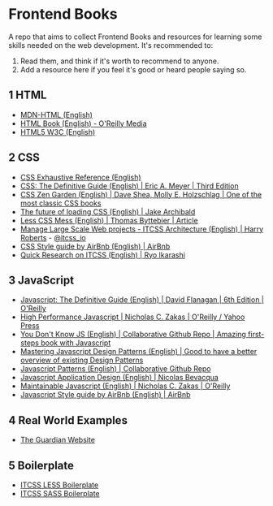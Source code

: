 # Frontend Books

A repo that aims to collect Frontend Books and resources for learning some skills needed on the web development. It's recommended to:


1. Read them, and think if it's worth to recommend to anyone.
2. Add a resource here if you feel it's good or heard people saying so.


## 1 HTML

* [MDN-HTML (English)](https://developer.mozilla.org/en-US/docs/Web/Guide/HTML/HTML5)
* [HTML Book (English) - O'Reilly Media](http://oreillymedia.github.io/HTMLBook/)
* [HTML5 W3C (English)](https://www.w3.org/TR/html5/)


## 2 CSS

* [CSS Exhaustive Reference (English)](https://developer.mozilla.org/en-US/docs/Web/CSS/Reference)
* [CSS: The Definitive Guide (English) | Eric A. Meyer | Third Edition](http://meyerweb.com/eric/books/css-tdg/)
* [CSS Zen Garden (English) | Dave Shea, Molly E. Holzschlag | One of the most classic CSS books](https://www.amazon.com/Zen-CSS-Design-Visual-Enlightenment/dp/0321303474?ie=UTF8&redirect=true&tag=mezzoblue-20)
* [The future of loading CSS (English) | Jake Archibald](https://jakearchibald.com/2016/link-in-body/)
* [Less CSS Mess (English) | Thomas Byttebier | Article](http://thomasbyttebier.be/blog/less-css-mess)
* [Manage Large Scale Web projects - ITCSS Architecture (English) | Harry Roberts](http://www.creativebloq.com/web-design/manage-large-scale-web-projects-new-css-architecture-itcss-41514731) - [@itcss_io](https://twitter.com/itcss_io)
* [CSS Style guide by AirBnb (English) | AirBnb](https://github.com/airbnb/css)
* [Quick Research on ITCSS (English) | Ryo Ikarashi](https://github.com/RyoIkarashi/ITCSS)


## 3 JavaScript

* [Javascript: The Definitive Guide (English) | David Flanagan | 6th Edition | O'Reilly](http://shop.oreilly.com/product/9780596805531.do)
* [High Performance Javascript | Nicholas C. Zakas |  O'Reilly / Yahoo Press](http://shop.oreilly.com/product/9780596802806.do)
* [You Don't Know JS (English) | Collaborative Github Repo | Amazing first-steps book with Javascript](https://github.com/getify/You-Dont-Know-JS/)
* [Mastering Javascript Design Patterns (English) | Good to have a better overview of existing Design Patterns](https://www.amazon.com/Mastering-JavaScript-Design-Patterns-Simon/dp/1783987987)
* [Javascript Patterns (English) | Collaborative Github Repo](https://github.com/shichuan/javascript-patterns)
* [Javascript Application Design (English) | Nicolas Bevacqua](https://www.manning.com/books/javascript-application-design)
* [Maintainable Javascript (English) | Nicholas C. Zakas | O'Reilly](http://shop.oreilly.com/product/0636920025245.do)
* [Javascript Style guide by AirBnb (English) | AirBnb](https://github.com/airbnb/javascript)


## 4 Real World Examples

* [The Guardian Website](https://github.com/guardian/frontend)

## 5 Boilerplate

* [ITCSS LESS Boilerplate](https://github.com/davidpelayo/itcss-less-boilerplate)
* [ITCSS SASS Boilerplate](https://github.com/gpmd/itcss-boilerplate)
